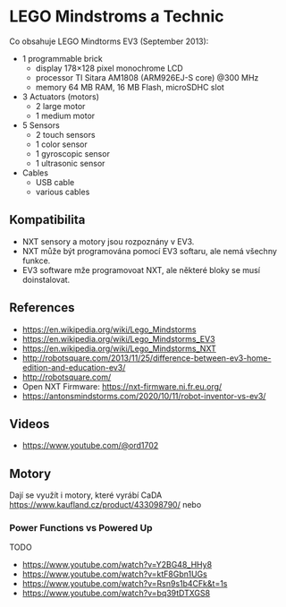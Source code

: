 # LEGO Mindstroms a Technic

Co obsahuje LEGO Mindtorms EV3 (September 2013):

- 1 programmable brick
  - display 178×128 pixel monochrome LCD  
  - processor TI Sitara AM1808 (ARM926EJ-S core) @300 MHz
  - memory 64 MB RAM, 16 MB Flash, microSDHC slot
- 3 Actuators (motors)
  - 2 large motor
  - 1 medium motor
- 5 Sensors
  - 2 touch sensors
  - 1 color sensor
  - 1 gyroscopic sensor
  - 1 ultrasonic sensor
- Cables
  - USB cable
  - various cables

## Kompatibilita

- NXT sensory a motory jsou rozpoznány v EV3.
- NXT může být programována pomocí EV3 softaru, ale nemá všechny funkce.
- EV3 software mže programovoat NXT, ale některé bloky se musí doinstalovat.

## References

- <https://en.wikipedia.org/wiki/Lego_Mindstorms>
- <https://en.wikipedia.org/wiki/Lego_Mindstorms_EV3>
- <https://en.wikipedia.org/wiki/Lego_Mindstorms_NXT>
- <http://robotsquare.com/2013/11/25/difference-between-ev3-home-edition-and-education-ev3/>
- <http://robotsquare.com/>
- Open NXT Firmware: <https://nxt-firmware.ni.fr.eu.org/>
- <https://antonsmindstorms.com/2020/10/11/robot-inventor-vs-ev3/>

## Videos

- https://www.youtube.com/@ord1702


## Motory

Dají se využít i motory, které vyrábí CaDA <https://www.kaufland.cz/product/433098790/> nebo

### Power Functions vs Powered Up

TODO


- https://www.youtube.com/watch?v=Y2BG48_HHy8
- https://www.youtube.com/watch?v=ktF8Gbn1UGs
- https://www.youtube.com/watch?v=Rsn9s1b4CFk&t=1s
- https://www.youtube.com/watch?v=bq39tDTXGS8